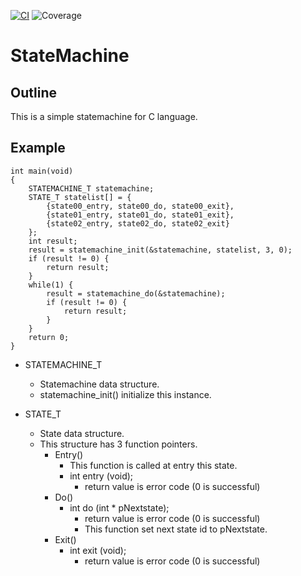 [![CI](https://github.com/asabon/statemachine/actions/workflows/ci.yml/badge.svg?branch=main)](https://github.com/asabon/statemachine/actions/workflows/ci.yml)
![Coverage](https://github.com/asabon/StateMachine/blob/badges/badge_linecoverage.svg)

# StateMachine

## Outline

This is a simple statemachine for C language.

## Example

```
int main(void)
{
    STATEMACHINE_T statemachine;
    STATE_T statelist[] = {
        {state00_entry, state00_do, state00_exit},
        {state01_entry, state01_do, state01_exit},
        {state02_entry, state02_do, state02_exit}
    };
    int result;
    result = statemachine_init(&statemachine, statelist, 3, 0);
    if (result != 0) {
        return result;
    }
    while(1) {
        result = statemachine_do(&statemachine);
        if (result != 0) {
            return result;
        }
    }
    return 0;
}
```

- STATEMACHINE_T
    - Statemachine data structure.
    - statemachine_init() initialize this instance.

- STATE_T
    - State data structure.
    - This structure has 3 function pointers.
        - Entry()
            - This function is called at entry this state.
            - int entry (void);
                - return value is error code (0 is successful)
        - Do()
            - int do (int * pNextstate);
                - return value is error code (0 is successful)
                - This function set next state id to pNextstate.
        - Exit()
            - int exit (void);
                - return value is error code (0 is successful)
